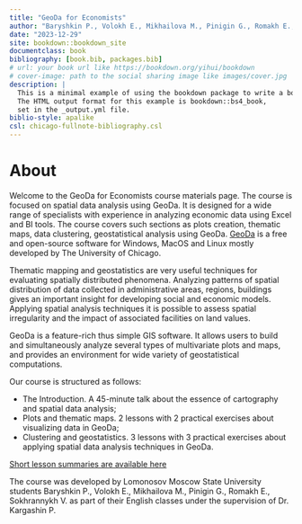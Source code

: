 ```yaml
--- 
title: "GeoDa for Economists"
author: "Baryshkin P., Volokh E., Mikhailova M., Pinigin G., Romakh E., Sokhrannykh V."
date: "2023-12-29"
site: bookdown::bookdown_site
documentclass: book
bibliography: [book.bib, packages.bib]
# url: your book url like https://bookdown.org/yihui/bookdown
# cover-image: path to the social sharing image like images/cover.jpg
description: |
  This is a minimal example of using the bookdown package to write a book.
  The HTML output format for this example is bookdown::bs4_book,
  set in the _output.yml file.
biblio-style: apalike
csl: chicago-fullnote-bibliography.csl
---
```


# About

Welcome to the GeoDa for Economists course materials page. The course is focused on spatial data analysis using GeoDa. It is designed for a wide range of specialists with experience in analyzing economic data using Excel and BI tools. The course covers such sections as plots creation, thematic maps, data clustering, geostatistical analysis
using GeoDa. [GeoDa](http://geodacenter.github.io/) is a free and open-source software
for Windows, MacOS and Linux mostly developed by The University of Chicago.

Thematic mapping and geostatistics are very useful techniques for evaluating spatially
distributed phenomena. Analyzing patterns of spatial distribution of data collected
in administrative areas, regions, buildings gives an important insight for developing
social and economic models. Applying spatial analysis techniques it is possible to
assess spatial irregularity and the impact of associated facilities on land values.

GeoDa is a feature-rich thus simple GIS software. It allows users to build and
simultaneously analyze several types of multivariate plots and maps, and provides
an environment for wide variety of geostatistical computations.

Our course is structured as follows:

- The Introduction. A 45-minute talk about the essence of cartography and spatial data
analysis;
- Plots and thematic maps. 2 lessons with 2 practical exercises about visualizing
data in GeoDa;
- Clustering and geostatistics. 3 lessons with 3 practical exercises about applying spatial data analysis techniques in GeoDa.

[Short lesson summaries are available here](https://github.com/glebpinigin/tiny_geoda_course/tree/main/docs/cheatsheets)

The course was developed by Lomonosov Moscow State University students Baryshkin P.,
Volokh E., Mikhailova M., Pinigin G., Romakh E., Sokhrannykh V. as part of their English
classes under the supervision of Dr. Kargashin P.


